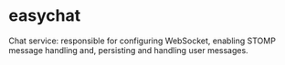 # easychat
Chat service: responsible for configuring WebSocket, enabling STOMP message handling and, persisting and handling user messages.

